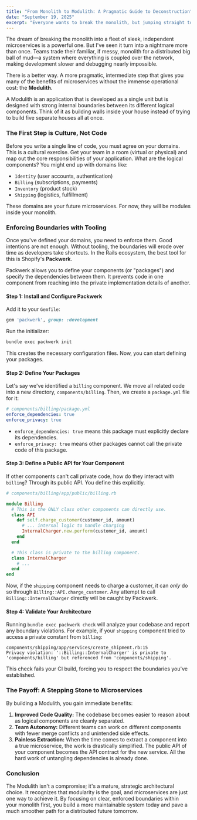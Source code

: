 ```yaml
---
title: "From Monolith to Modulith: A Pragmatic Guide to Deconstruction"
date: "September 19, 2025"
excerpt: "Everyone wants to break the monolith, but jumping straight to microservices is a fast track to a distributed mess. The Modulith is a more pragmatic step: a single application with strong, enforced internal boundaries. This post explores how to use tools like Packwerk in Rails to achieve modularity without the operational overhead of a distributed system."
---
```


The dream of breaking the monolith into a fleet of sleek, independent microservices is a powerful one. But I've seen it turn into a nightmare more than once. Teams trade their familiar, if messy, monolith for a distributed big ball of mud—a system where everything is coupled over the network, making development slower and debugging nearly impossible.

There is a better way. A more pragmatic, intermediate step that gives you many of the benefits of microservices without the immense operational cost: the **Modulith**.

A Modulith is an application that is developed as a single unit but is designed with strong internal boundaries between its different logical components. Think of it as building walls inside your house instead of trying to build five separate houses all at once.

### The First Step is Culture, Not Code

Before you write a single line of code, you must agree on your domains. This is a cultural exercise. Get your team in a room (virtual or physical) and map out the core responsibilities of your application. What are the logical components? You might end up with domains like:

-   `Identity` (user accounts, authentication)
-   `Billing` (subscriptions, payments)
-   `Inventory` (product stock)
-   `Shipping` (logistics, fulfillment)

These domains are your future microservices. For now, they will be modules inside your monolith.

### Enforcing Boundaries with Tooling

Once you've defined your domains, you need to enforce them. Good intentions are not enough. Without tooling, the boundaries will erode over time as developers take shortcuts. In the Rails ecosystem, the best tool for this is Shopify's **Packwerk**.

Packwerk allows you to define your components (or "packages") and specify the dependencies between them. It prevents code in one component from reaching into the private implementation details of another.

#### Step 1: Install and Configure Packwerk

Add it to your `Gemfile`:

```ruby
gem 'packwerk', group: :development
```

Run the initializer:

```bash
bundle exec packwerk init
```

This creates the necessary configuration files. Now, you can start defining your packages.

#### Step 2: Define Your Packages

Let's say we've identified a `billing` component. We move all related code into a new directory, `components/billing`. Then, we create a `package.yml` file for it:

```yaml
# components/billing/package.yml
enforce_dependencies: true
enforce_privacy: true
```

-   `enforce_dependencies: true` means this package must explicitly declare its dependencies.
-   `enforce_privacy: true` means other packages cannot call the private code of this package.

#### Step 3: Define a Public API for Your Component

If other components can't call private code, how do they interact with `billing`? Through its public API. You define this explicitly.

```ruby
# components/billing/app/public/billing.rb

module Billing
  # This is the ONLY class other components can directly use.
  class API
    def self.charge_customer(customer_id, amount)
      # ... internal logic to handle charging
      InternalCharger.new.perform(customer_id, amount)
    end
  end

  # This class is private to the billing component.
  class InternalCharger
    # ...
  end
end
```

Now, if the `shipping` component needs to charge a customer, it can *only* do so through `Billing::API.charge_customer`. Any attempt to call `Billing::InternalCharger` directly will be caught by Packwerk.

#### Step 4: Validate Your Architecture

Running `bundle exec packwerk check` will analyze your codebase and report any boundary violations. For example, if your `shipping` component tried to access a private constant from `billing`:

```
components/shipping/app/services/create_shipment.rb:15
Privacy violation: '::Billing::InternalCharger' is private to 'components/billing' but referenced from 'components/shipping'.
```

This check fails your CI build, forcing you to respect the boundaries you've established.

### The Payoff: A Stepping Stone to Microservices

By building a Modulith, you gain immediate benefits:

1.  **Improved Code Quality:** The codebase becomes easier to reason about as logical components are cleanly separated.
2.  **Team Autonomy:** Different teams can work on different components with fewer merge conflicts and unintended side effects.
3.  **Painless Extraction:** When the time comes to extract a component into a true microservice, the work is drastically simplified. The public API of your component becomes the API contract for the new service. All the hard work of untangling dependencies is already done.

### Conclusion

The Modulith isn't a compromise; it's a mature, strategic architectural choice. It recognizes that modularity is the goal, and microservices are just one way to achieve it. By focusing on clear, enforced boundaries within your monolith first, you build a more maintainable system today and pave a much smoother path for a distributed future tomorrow.
